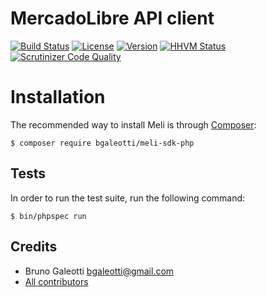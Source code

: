 # MercadoLibre API client

[![Build Status](https://travis-ci.org/bgaleotti/meli-sdk-php.svg)](https://travis-ci.org/bgaleotti/meli-sdk-php)
[![License](https://img.shields.io/packagist/l/bgaleotti/meli-sdk-php.svg)](https://packagist.org/packages/bgaleotti/meli-sdk-php)
[![Version](https://img.shields.io/packagist/v/bgaleotti/meli-sdk-php.svg)](https://packagist.org/packages/bgaleotti/meli-sdk-php)
[![HHVM Status](https://img.shields.io/hhvm/bgaleotti/meli-sdk-php.svg)](http://hhvm.h4cc.de/package/bgaleotti/meli-sdk-php)
[![Scrutinizer Code Quality](https://img.shields.io/scrutinizer/g/bgaleotti/meli-sdk-php.svg)](https://scrutinizer-ci.com/g/bgaleotti/meli-sdk-php)

# Installation

The recommended way to install Meli is through
[Composer](http://getcomposer.org):

```
$ composer require bgaleotti/meli-sdk-php
```

## Tests

In order to run the test suite, run the following command:

```
$ bin/phpspec run
```

## Credits

* Bruno Galeotti <bgaleotti@gmail.com>
* [All contributors](https://github.com/bgaleotti/meli-sdk-php/contributors)
